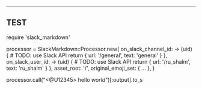 ________________

TEST
----------
require 'slack_markdown'

processor = SlackMarkdown::Processor.new(
  on_slack_channel_id: -> (uid) {
    # TODO: use Slack API
    return { url: '/general', text: 'general' }
  },
  on_slack_user_id: -> (uid) {
    # TODO: use Slack API
    return { url: '/ru_shalm', text: 'ru_shalm' }
  },
  asset_root: '/',
  original_emoji_set: { ... },
)

processor.call("<@U12345> hello *world*")[:output].to_s
